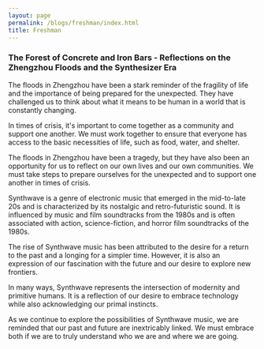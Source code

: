```yaml
---
layout: page
permalink: /blogs/freshman/index.html
title: Freshman
---
```


### The Forest of Concrete and Iron Bars - Reflections on the Zhengzhou Floods and the Synthesizer Era

The floods in Zhengzhou have been a stark reminder of the fragility of life and the importance of being prepared for the unexpected. They have challenged us to think about what it means to be human in a world that is constantly changing.

In times of crisis, it's important to come together as a community and support one another. We must work together to ensure that everyone has access to the basic necessities of life, such as food, water, and shelter.

The floods in Zhengzhou have been a tragedy, but they have also been an opportunity for us to reflect on our own lives and our own communities. We must take steps to prepare ourselves for the unexpected and to support one another in times of crisis.

Synthwave is a genre of electronic music that emerged in the mid-to-late 20s and is characterized by its nostalgic and retro-futuristic sound. It is influenced by music and film soundtracks from the 1980s and is often associated with action, science-fiction, and horror film soundtracks of the 1980s.

The rise of Synthwave music has been attributed to the desire for a return to the past and a longing for a simpler time. However, it is also an expression of our fascination with the future and our desire to explore new frontiers.

In many ways, Synthwave represents the intersection of modernity and primitive humans. It is a reflection of our desire to embrace technology while also acknowledging our primal instincts.

As we continue to explore the possibilities of Synthwave music, we are reminded that our past and future are inextricably linked. We must embrace both if we are to truly understand who we are and where we are going.

